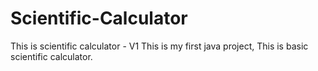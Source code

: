 # Scientific-Calculator
This is scientific calculator - V1
This is my first java project, This is basic scientific calculator. 
